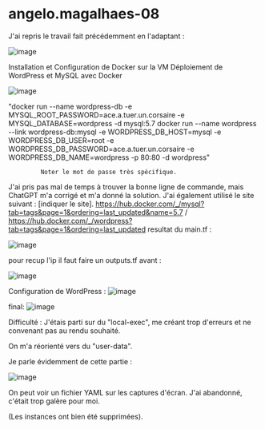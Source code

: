 # angelo.magalhaes-08

J'ai repris le travail fait précédemment en l'adaptant :

![image](https://github.com/Lo0kii/angelo.magalhaes-08/assets/109228312/2004dd83-9b69-4b44-bccd-79df1fb7a602)

Installation et Configuration de Docker sur la VM
Déploiement de WordPress et MySQL avec Docker

![image](https://github.com/Lo0kii/angelo.magalhaes-08/assets/109228312/6d483bd9-59f8-4280-86d9-0357e7e8c144)

"docker run --name wordpress-db -e MYSQL_ROOT_PASSWORD=ace.a.tuer.un.corsaire -e MYSQL_DATABASE=wordpress -d mysql:5.7
              docker run --name wordpress --link wordpress-db:mysql -e WORDPRESS_DB_HOST=mysql -e WORDPRESS_DB_USER=root -e WORDPRESS_DB_PASSWORD=ace.a.tuer.un.corsaire -e WORDPRESS_DB_NAME=wordpress -p 80:80 -d wordpress"

             Noter le mot de passe très spécifique.
J'ai pris pas mal de temps à trouver la bonne ligne de commande, mais ChatGPT m'a corrigé et m'a donné la solution. J'ai également utilisé le site suivant : [indiquer le site]. https://hub.docker.com/_/mysql?tab=tags&page=1&ordering=last_updated&name=5.7 / https://hub.docker.com/_/wordpress?tab=tags&page=1&ordering=last_updated
resultat du main.tf : 

![image](https://github.com/Lo0kii/angelo.magalhaes-08/assets/109228312/9a2eff2b-3413-4e1c-8997-41fc08070e41)

pour recup l'ip il faut faire un outputs.tf avant : 

![image](https://github.com/Lo0kii/angelo.magalhaes-08/assets/109228312/cc461c3f-1dc1-4251-b772-089bf511dcca)


Configuration de WordPress :
![image](https://github.com/Lo0kii/angelo.magalhaes-08/assets/109228312/b15cf0aa-f2fb-4202-8c70-e7893763d250)


final: 
![image](https://github.com/Lo0kii/angelo.magalhaes-08/assets/109228312/539d6055-483b-422d-8b54-0622bbe3a20f)



Difficulté : J'étais parti sur du "local-exec", me créant trop d'erreurs et ne convenant pas au rendu souhaité.

On m'a réorienté vers du "user-data".

Je parle évidemment de cette partie : 

![image](https://github.com/Lo0kii/angelo.magalhaes-08/assets/109228312/ab14cd80-b61f-46d7-b9f2-6a485f787aab)


On peut voir un fichier YAML sur les captures d'écran. J'ai abandonné, c'était trop galère pour moi.

(Les instances ont bien été supprimées).
